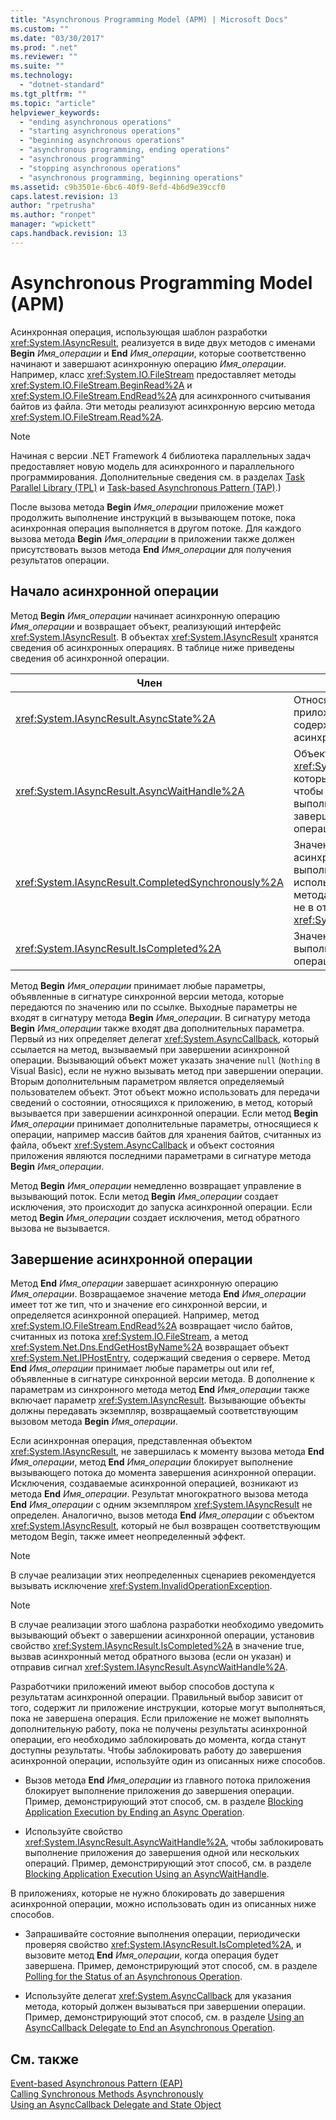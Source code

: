 ```yaml
---
title: "Asynchronous Programming Model (APM) | Microsoft Docs"
ms.custom: ""
ms.date: "03/30/2017"
ms.prod: ".net"
ms.reviewer: ""
ms.suite: ""
ms.technology: 
  - "dotnet-standard"
ms.tgt_pltfrm: ""
ms.topic: "article"
helpviewer_keywords: 
  - "ending asynchronous operations"
  - "starting asynchronous operations"
  - "beginning asynchronous operations"
  - "asynchronous programming, ending operations"
  - "asynchronous programming"
  - "stopping asynchronous operations"
  - "asynchronous programming, beginning operations"
ms.assetid: c9b3501e-6bc6-40f9-8efd-4b6d9e39ccf0
caps.latest.revision: 13
author: "rpetrusha"
ms.author: "ronpet"
manager: "wpickett"
caps.handback.revision: 13
---
```

# Asynchronous Programming Model (APM)
Асинхронная операция, использующая шаблон разработки <xref:System.IAsyncResult>, реализуется в виде двух методов с именами **Begin** *Имя\_операции* и **End** *Имя\_операции*, которые соответственно начинают и завершают асинхронную операцию *Имя\_операции*. Например, класс <xref:System.IO.FileStream> предоставляет методы <xref:System.IO.FileStream.BeginRead%2A> и <xref:System.IO.FileStream.EndRead%2A> для асинхронного считывания байтов из файла. Эти методы реализуют асинхронную версию метода <xref:System.IO.FileStream.Read%2A>.  
  
> [!NOTE]
>  Начиная с версии .NET Framework 4 библиотека параллельных задач предоставляет новую модель для асинхронного и параллельного программирования. Дополнительные сведения см. в разделах [Task Parallel Library \(TPL\)](../../../docs/standard/parallel-programming/task-parallel-library-tpl.md) и [Task\-based Asynchronous Pattern \(TAP\)](../../../docs/standard/asynchronous-programming-patterns/task-based-asynchronous-pattern-tap.md).\)  
  
 После вызова метода **Begin** *Имя\_операции* приложение может продолжить выполнение инструкций в вызывающем потоке, пока асинхронная операция выполняется в другом потоке. Для каждого вызова метода **Begin** *Имя\_операции* в приложении также должен присутствовать вызов метода **End** *Имя\_операции* для получения результатов операции.  
  
## Начало асинхронной операции  
 Метод **Begin** *Имя\_операции* начинает асинхронную операцию *Имя\_операции* и возвращает объект, реализующий интерфейс <xref:System.IAsyncResult>. В объектах <xref:System.IAsyncResult> хранятся сведения об асинхронных операциях. В таблице ниже приведены сведения об асинхронной операции.  
  
|Член|Описание|  
|----------|--------------|  
|<xref:System.IAsyncResult.AsyncState%2A>|Относящийся к необязательному приложению объект, содержащий сведения об асинхронной операции.|  
|<xref:System.IAsyncResult.AsyncWaitHandle%2A>|Объект <xref:System.Threading.WaitHandle>, который можно использовать, чтобы заблокировать выполнение приложения до завершения асинхронной операции.|  
|<xref:System.IAsyncResult.CompletedSynchronously%2A>|Значение, показывающее, что асинхронная операция выполнена в потоке, который использовался для вызова метода **Begin** *Имя\_операции*, а не в отдельном потоке <xref:System.Threading.ThreadPool>.|  
|<xref:System.IAsyncResult.IsCompleted%2A>|Значение, показывающее, выполнена ли асинхронная операция.|  
  
 Метод **Begin** *Имя\_операции* принимает любые параметры, объявленные в сигнатуре синхронной версии метода, которые передаются по значению или по ссылке. Выходные параметры не входят в сигнатуру метода **Begin** *Имя\_операции*. В сигнатуру метода **Begin** *Имя\_операции* также входят два дополнительных параметра. Первый из них определяет делегат <xref:System.AsyncCallback>, который ссылается на метод, вызываемый при завершении асинхронной операции. Вызывающий объект может указать значение `null` \(`Nothing` в Visual Basic\), если не нужно вызывать метод при завершении операции. Вторым дополнительным параметром является определяемый пользователем объект. Этот объект можно использовать для передачи сведений о состоянии, относящихся к приложению, в метод, который вызывается при завершении асинхронной операции. Если метод **Begin** *Имя\_операции* принимает дополнительные параметры, относящиеся к операции, например массив байтов для хранения байтов, считанных из файла, объект <xref:System.AsyncCallback> и объект состояния приложения являются последними параметрами в сигнатуре метода **Begin** *Имя\_операции*.  
  
 Метод **Begin** *Имя\_операции* немедленно возвращает управление в вызывающий поток. Если метод **Begin** *Имя\_операции* создает исключения, это происходит до запуска асинхронной операции. Если метод **Begin** *Имя\_операции* создает исключения, метод обратного вызова не вызывается.  
  
## Завершение асинхронной операции  
 Метод **End** *Имя\_операции* завершает асинхронную операцию *Имя\_операции*. Возвращаемое значение метода **End** *Имя\_операции* имеет тот же тип, что и значение его синхронной версии, и определяется асинхронной операцией. Например, метод <xref:System.IO.FileStream.EndRead%2A> возвращает число байтов, считанных из потока <xref:System.IO.FileStream>, а метод <xref:System.Net.Dns.EndGetHostByName%2A> возвращает объект <xref:System.Net.IPHostEntry>, содержащий сведения о сервере. Метод **End** *Имя\_операции* принимает любые параметры out или ref, объявленные в сигнатуре синхронной версии метода. В дополнение к параметрам из синхронного метода метод **End** *Имя\_операции* также включает параметр <xref:System.IAsyncResult>. Вызывающие объекты должны передавать экземпляр, возвращаемый соответствующим вызовом метода **Begin** *Имя\_операции*.  
  
 Если асинхронная операция, представленная объектом <xref:System.IAsyncResult>, не завершилась к моменту вызова метода **End** *Имя\_операции*, метод **End** *Имя\_операции* блокирует выполнение вызывающего потока до момента завершения асинхронной операции. Исключения, создаваемые асинхронной операцией, возникают из метода **End** *Имя\_операции*. Результат многократного вызова метода **End** *Имя\_операции* с одним экземпляром <xref:System.IAsyncResult> не определен. Аналогично, вызов метода **End** *Имя\_операции* с объектом <xref:System.IAsyncResult>, который не был возвращен соответствующим методом Begin, также имеет неопределенный эффект.  
  
> [!NOTE]
>  В случае реализации этих неопределенных сценариев рекомендуется вызывать исключение <xref:System.InvalidOperationException>.  
  
> [!NOTE]
>  В случае реализации этого шаблона разработки необходимо уведомить вызывающий объект о завершении асинхронной операции, установив свойство <xref:System.IAsyncResult.IsCompleted%2A> в значение true, вызвав асинхронный метод обратного вызова \(если он указан\) и отправив сигнал <xref:System.IAsyncResult.AsyncWaitHandle%2A>.  
  
 Разработчики приложений имеют выбор способов доступа к результатам асинхронной операции. Правильный выбор зависит от того, содержит ли приложение инструкции, которые могут выполняться, пока не завершена операция. Если приложение не может выполнять дополнительную работу, пока не получены результаты асинхронной операции, его необходимо заблокировать до момента, когда станут доступны результаты. Чтобы заблокировать работу до завершения асинхронной операции, используйте один из описанных ниже способов.  
  
-   Вызов метода **End** *Имя\_операции* из главного потока приложения блокирует выполнение приложения до завершения операции. Пример, демонстрирующий этот способ, см. в разделе [Blocking Application Execution by Ending an Async Operation](../../../docs/standard/asynchronous-programming-patterns/blocking-application-execution-by-ending-an-async-operation.md).  
  
-   Используйте свойство <xref:System.IAsyncResult.AsyncWaitHandle%2A>, чтобы заблокировать выполнение приложения до завершения одной или нескольких операций. Пример, демонстрирующий этот способ, см. в разделе [Blocking Application Execution Using an AsyncWaitHandle](../../../docs/standard/asynchronous-programming-patterns/blocking-application-execution-using-an-asyncwaithandle.md).  
  
 В приложениях, которые не нужно блокировать до завершения асинхронной операции, можно использовать один из описанных ниже способов.  
  
-   Запрашивайте состояние выполнения операции, периодически проверяя свойство <xref:System.IAsyncResult.IsCompleted%2A>, и вызовите метод **End** *Имя\_операции*, когда операция будет завершена. Пример, демонстрирующий этот способ, см. в разделе [Polling for the Status of an Asynchronous Operation](../../../docs/standard/asynchronous-programming-patterns/polling-for-the-status-of-an-asynchronous-operation.md).  
  
-   Используйте делегат <xref:System.AsyncCallback> для указания метода, который должен вызываться при завершении операции. Пример, демонстрирующий этот способ, см. в разделе [Using an AsyncCallback Delegate to End an Asynchronous Operation](../../../docs/standard/asynchronous-programming-patterns/using-an-asynccallback-delegate-to-end-an-asynchronous-operation.md).  
  
## См. также  
 [Event\-based Asynchronous Pattern \(EAP\)](../../../docs/standard/asynchronous-programming-patterns/event-based-asynchronous-pattern-eap.md)   
 [Calling Synchronous Methods Asynchronously](../../../docs/standard/asynchronous-programming-patterns/calling-synchronous-methods-asynchronously.md)   
 [Using an AsyncCallback Delegate and State Object](../../../docs/standard/asynchronous-programming-patterns/using-an-asynccallback-delegate-and-state-object.md)